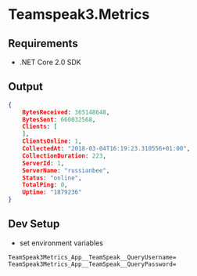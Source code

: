 # Teamspeak3.Metrics

## Requirements

* .NET Core 2.0 SDK

## Output

```json
{
    BytesReceived: 365148648,
    BytesSent: 660032568,
    Clients: [
    ],
    ClientsOnline: 1,
    CollectedAt: "2018-03-04T16:19:23.310556+01:00",
    CollectionDuration: 223,
    ServerId: 1,
    ServerName: "russianbee",
    Status: "online",
    TotalPing: 0,
    Uptime: "1879236"
}
```


## Dev Setup

* set environment variables

```
TeamSpeak3Metrics_App__TeamSpeak__QueryUsername=
TeamSpeak3Metrics_App__TeamSpeak__QueryPassword=
```